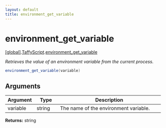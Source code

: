 ```yaml
---
layout: default
title: environment_get_variable
---
```


# environment_get_variable

[\[global\]]({{site.baseurl}}/docs/).[TaffyScript]({{site.baseurl}}/docs/TaffyScript/).[environment_get_variable]({{site.baseurl}}/docs/TaffyScript/environment_get_variable/)

_Retrieves the value of an environment variable from the current process._

```cs
environment_get_variable(variable)
```

## Arguments

<table>
  <col width="15%">
  <col width="15%">
  <thead>
    <tr>
      <th>Argument</th>
      <th>Type</th>
      <th>Description</th>
    </tr>
  </thead>
  <tbody>
    <tr>
      <td>variable</td>
      <td>string</td>
      <td>The name of the environment variable.</td>
    </tr>
  </tbody>
</table>

**Returns:** string
